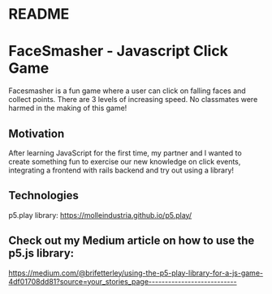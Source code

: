# README

# FaceSmasher - Javascript Click Game
<!-- A little info about your project and/ or overview that explains what the project is about. -->
Facesmasher is a fun game where a user can click on falling faces and collect points.  There are 3 levels of increasing speed. No classmates were harmed in the making of this game!

## Motivation
After learning JavaScript for the first time, my partner and I wanted to create something fun to exercise our new knowledge on click events, integrating a frontend with rails backend and try out using a library!

## Technologies
p5.play library: https://molleindustria.github.io/p5.play/

## Check out my Medium article on how to use the p5.js library: 
https://medium.com/@brifetterley/using-the-p5-play-library-for-a-js-game-4df01708dd81?source=your_stories_page---------------------------

<!-- ## Installation

Run the backend using
Run the frontend by using npm start -->
